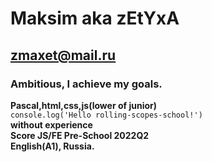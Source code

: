 # Maksim aka zEtYxA
## zmaxet@mail.ru
### Ambitious, I achieve my goals.
**Pascal,html,css,js(lower of junior)**    
```console.log('Hello rolling-scopes-school!')```   
**without experience**   
__Score JS/FE Pre-School 2022Q2__   
**English(A1), Russia.**